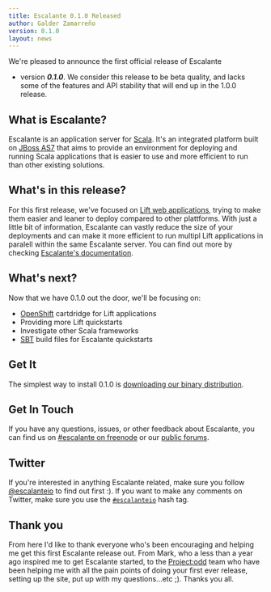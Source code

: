 ```yaml
---
title: Escalante 0.1.0 Released
author: Galder Zamarreño
version: 0.1.0
layout: news
---
```


We're pleased to announce the first official release of Escalante
- version **_0.1.0_**. We consider this release to be beta quality,
and lacks some of the features and API stability that will end up in the
1.0.0 release.

## What is Escalante?

Escalante is an application server for [Scala](http://scalan-lang.org).
It's an integrated platform built on [JBoss AS7](http://www.jboss.org/as7)
that aims to provide an environment for deploying and running Scala
applications that is easier to use and more efficient to run than other
existing solutions.

## What's in this release?

For this first release, we've focused on [Lift web applications](http://liftweb.net/),
trying to make them easier and leaner to deploy compared to other plattforms.
With just a little bit of information, Escalante can vastly reduce the size of
your deployments and can make it more efficient to run multipl Lift
applications in paralell within the same Escalante server. You can find out
more by checking [Escalante's documentation](/docs).

## What's next?

Now that we have 0.1.0 out the door, we'll be focusing on:

* [OpenShift](https://openshift.redhat.com/app/) cartdridge for Lift applications
* Providing more Lift quickstarts
* Investigate other Scala frameworks
* [SBT](https://github.com/harrah/xsbt/wiki/Getting-Started-Setup) build files
for Escalante quickstarts

## Get It

The simplest way to install 0.1.0 is [downloading our binary distribution](/download).

## Get In Touch

If you have any questions, issues, or other feedback about Escalante, you
can find us on [#escalante on freenode](/community/#irc)
or our [public forums](/community/#user_forum).

## Twitter

If you're interested in anything Escalante related, make sure you follow
[@escalanteio](https://twitter.com/escalanteio) to find out first :). If you
want to make any comments on Twitter, make sure you use the
[`#escalanteio`](https://twitter.com/search/?q=%23escalanteio&src=hash)
hash tag.

## Thank you

From here I'd like to thank everyone who's been encouraging and helping me get
this first Escalante release out. From Mark, who a less than a year ago
inspired me to get Escalante started, to the [Project:odd](http://projectodd.org/)
team who have been helping me with all the pain points of doing your first
ever release, setting up the site, put up with my questions...etc ;).
Thanks you all.